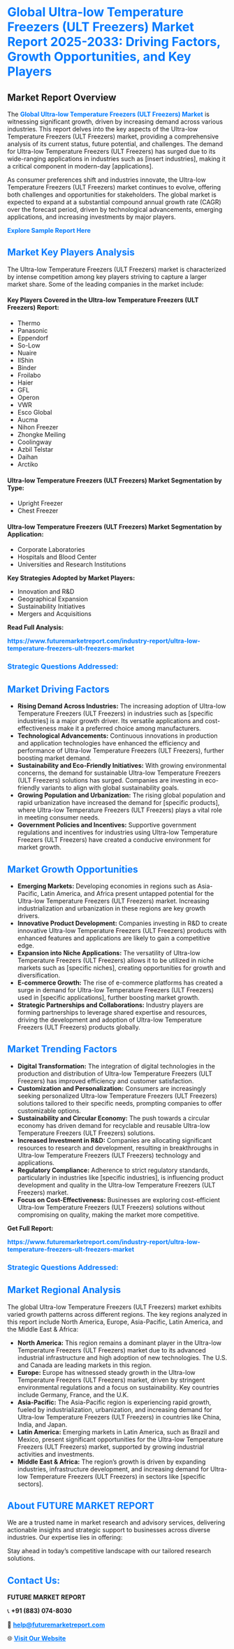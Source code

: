 <h1 style="color: #007BFF;">Global Ultra-low Temperature Freezers (ULT Freezers) Market Report 2025-2033: Driving Factors, Growth Opportunities, and Key Players</h1>

<section id="overview">
<h2>Market Report Overview</h2>
<p>The <a href="https://www.futuremarketreport.com/industry-report/ultra-low-temperature-freezers-ult-freezers-market" style="color: #007BFF; text-decoration: none;"><strong>Global Ultra-low Temperature Freezers (ULT Freezers) Market</strong></a> is witnessing significant growth, driven by increasing demand across various industries. This report delves into the key aspects of the Ultra-low Temperature Freezers (ULT Freezers) market, providing a comprehensive analysis of its current status, future potential, and challenges. The demand for Ultra-low Temperature Freezers (ULT Freezers) has surged due to its wide-ranging applications in industries such as [insert industries], making it a critical component in modern-day [applications].</p>
<p>As consumer preferences shift and industries innovate, the Ultra-low Temperature Freezers (ULT Freezers) market continues to evolve, offering both challenges and opportunities for stakeholders. The global market is expected to expand at a substantial compound annual growth rate (CAGR) over the forecast period, driven by technological advancements, emerging applications, and increasing investments by major players.</p>
</section>

<section id="overview">
<p><a href="https://www.futuremarketreport.com/request-sample/reportId=57086" style="color: #007BFF; text-decoration: none;"><strong>Explore Sample Report Here</strong></a></p>
</section>

<section id="key-players">
<h2 style="color: #007BFF;">Market Key Players Analysis</h2>
<p>The Ultra-low Temperature Freezers (ULT Freezers) market is characterized by intense competition among key players striving to capture a larger market share. Some of the leading companies in the market include:</p>
<h4>Key Players Covered in the Ultra-low Temperature Freezers (ULT Freezers) Report:</h4>
<ul><li>Thermo</li><li>Panasonic</li><li>Eppendorf</li><li>So-Low</li><li>Nuaire</li><li>IlShin</li><li>Binder</li><li>Froilabo</li><li>Haier</li><li>GFL</li><li>Operon</li><li>VWR</li><li>Esco Global</li><li>Aucma</li><li>Nihon Freezer</li><li>Zhongke Meiling</li><li>Coolingway</li><li>Azbil Telstar</li><li>Daihan</li><li>Arctiko</li></ul>
<h4>Ultra-low Temperature Freezers (ULT Freezers) Market Segmentation by Type:</h4>
<ul><li>Upright Freezer</li><li>Chest Freezer</li></ul>

<h4>Ultra-low Temperature Freezers (ULT Freezers) Market Segmentation by Application:</h4>
<ul><li>Corporate Laboratories</li><li>Hospitals and Blood Center</li><li>Universities and Research Institutions</li></ul>
<p><strong>Key Strategies Adopted by Market Players:</strong></p>
<ul>
<li>Innovation and R&D</li>
<li>Geographical Expansion</li>
<li>Sustainability Initiatives</li>
<li>Mergers and Acquisitions</li>
</ul>
</section>

<section>
<p><strong>Read Full Analysis: </strong></p><a href="https://www.futuremarketreport.com/industry-report/ultra-low-temperature-freezers-ult-freezers-market" style="color: #007BFF; text-decoration: none;"><strong>https://www.futuremarketreport.com/industry-report/ultra-low-temperature-freezers-ult-freezers-market</strong></a>
<h3 style="color: #007BFF;">Strategic Questions Addressed:</h3>
</section>

<section id="driving-factors">
<h2 style="color: #007BFF;">Market Driving Factors</h2>
<ul>
<li><strong>Rising Demand Across Industries:</strong> The increasing adoption of Ultra-low Temperature Freezers (ULT Freezers) in industries such as [specific industries] is a major growth driver. Its versatile applications and cost-effectiveness make it a preferred choice among manufacturers.</li>
<li><strong>Technological Advancements:</strong> Continuous innovations in production and application technologies have enhanced the efficiency and performance of Ultra-low Temperature Freezers (ULT Freezers), further boosting market demand.</li>
<li><strong>Sustainability and Eco-Friendly Initiatives:</strong> With growing environmental concerns, the demand for sustainable Ultra-low Temperature Freezers (ULT Freezers) solutions has surged. Companies are investing in eco-friendly variants to align with global sustainability goals.</li>
<li><strong>Growing Population and Urbanization:</strong> The rising global population and rapid urbanization have increased the demand for [specific products], where Ultra-low Temperature Freezers (ULT Freezers) plays a vital role in meeting consumer needs.</li>
<li><strong>Government Policies and Incentives:</strong> Supportive government regulations and incentives for industries using Ultra-low Temperature Freezers (ULT Freezers) have created a conducive environment for market growth.</li>
</ul>
</section>

<section id="growth-opportunities">
<h2 style="color: #007BFF;">Market Growth Opportunities</h2>
<ul>
<li><strong>Emerging Markets:</strong> Developing economies in regions such as Asia-Pacific, Latin America, and Africa present untapped potential for the Ultra-low Temperature Freezers (ULT Freezers) market. Increasing industrialization and urbanization in these regions are key growth drivers.</li>
<li><strong>Innovative Product Development:</strong> Companies investing in R&D to create innovative Ultra-low Temperature Freezers (ULT Freezers) products with enhanced features and applications are likely to gain a competitive edge.</li>
<li><strong>Expansion into Niche Applications:</strong> The versatility of Ultra-low Temperature Freezers (ULT Freezers) allows it to be utilized in niche markets such as [specific niches], creating opportunities for growth and diversification.</li>
<li><strong>E-commerce Growth:</strong> The rise of e-commerce platforms has created a surge in demand for Ultra-low Temperature Freezers (ULT Freezers) used in [specific applications], further boosting market growth.</li>
<li><strong>Strategic Partnerships and Collaborations:</strong> Industry players are forming partnerships to leverage shared expertise and resources, driving the development and adoption of Ultra-low Temperature Freezers (ULT Freezers) products globally.</li>
</ul>
</section>

<section id="trending-factors">
<h2 style="color: #007BFF;">Market Trending Factors</h2>
<ul>
<li><strong>Digital Transformation:</strong> The integration of digital technologies in the production and distribution of Ultra-low Temperature Freezers (ULT Freezers) has improved efficiency and customer satisfaction.</li>
<li><strong>Customization and Personalization:</strong> Consumers are increasingly seeking personalized Ultra-low Temperature Freezers (ULT Freezers) solutions tailored to their specific needs, prompting companies to offer customizable options.</li>
<li><strong>Sustainability and Circular Economy:</strong> The push towards a circular economy has driven demand for recyclable and reusable Ultra-low Temperature Freezers (ULT Freezers) solutions.</li>
<li><strong>Increased Investment in R&D:</strong> Companies are allocating significant resources to research and development, resulting in breakthroughs in Ultra-low Temperature Freezers (ULT Freezers) technology and applications.</li>
<li><strong>Regulatory Compliance:</strong> Adherence to strict regulatory standards, particularly in industries like [specific industries], is influencing product development and quality in the Ultra-low Temperature Freezers (ULT Freezers) market.</li>
<li><strong>Focus on Cost-Effectiveness:</strong> Businesses are exploring cost-efficient Ultra-low Temperature Freezers (ULT Freezers) solutions without compromising on quality, making the market more competitive.</li>
</ul>
</section>

<section>
<p><strong>Get Full Report: </strong></p><a href="https://www.futuremarketreport.com/industry-report/ultra-low-temperature-freezers-ult-freezers-market" style="color: #007BFF; text-decoration: none;"><strong>https://www.futuremarketreport.com/industry-report/ultra-low-temperature-freezers-ult-freezers-market</strong></a>
<h3 style="color: #007BFF;">Strategic Questions Addressed:</h3>
</section>


<section id="regional-analysis">
<h2 style="color: #007BFF;">Market Regional Analysis</h2>
<p>The global Ultra-low Temperature Freezers (ULT Freezers) market exhibits varied growth patterns across different regions. The key regions analyzed in this report include North America, Europe, Asia-Pacific, Latin America, and the Middle East & Africa:</p>
<ul>
<li><strong>North America:</strong> This region remains a dominant player in the Ultra-low Temperature Freezers (ULT Freezers) market due to its advanced industrial infrastructure and high adoption of new technologies. The U.S. and Canada are leading markets in this region.</li>
<li><strong>Europe:</strong> Europe has witnessed steady growth in the Ultra-low Temperature Freezers (ULT Freezers) market, driven by stringent environmental regulations and a focus on sustainability. Key countries include Germany, France, and the U.K.</li>
<li><strong>Asia-Pacific:</strong> The Asia-Pacific region is experiencing rapid growth, fueled by industrialization, urbanization, and increasing demand for Ultra-low Temperature Freezers (ULT Freezers) in countries like China, India, and Japan.</li>
<li><strong>Latin America:</strong> Emerging markets in Latin America, such as Brazil and Mexico, present significant opportunities for the Ultra-low Temperature Freezers (ULT Freezers) market, supported by growing industrial activities and investments.</li>
<li><strong>Middle East & Africa:</strong> The region’s growth is driven by expanding industries, infrastructure development, and increasing demand for Ultra-low Temperature Freezers (ULT Freezers) in sectors like [specific sectors].</li>
</ul>
</section>

<footer>
<h2 style="color: #007BFF;">About FUTURE MARKET REPORT</h2>
<p>We are a trusted name in market research and advisory services, delivering actionable insights and strategic support to businesses across diverse industries. Our expertise lies in offering:</p>

<p>Stay ahead in today’s competitive landscape with our tailored research solutions.</p>

<h2 style="color: #007BFF;">Contact Us:</h2>
<p><strong>FUTURE MARKET REPORT</strong></p>
<p>📞 <strong>+91 (883) 074-8030</strong></p>
<p>📧 <strong><a href="mailto:help@futuremarketreport.com" style="color: #007BFF;">help@futuremarketreport.com</a></strong></p>
<p>🌐 <strong><a href="https://www.futuremarketreport.com/" style="color: #007BFF;">Visit Our Website</a></strong></p>
</footer>